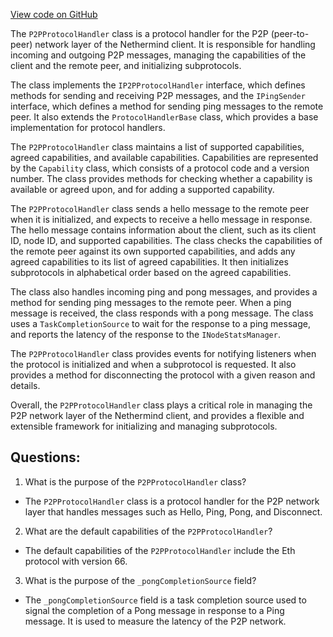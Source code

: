 [View code on GitHub](https://github.com/NethermindEth/nethermind/src/Nethermind/Nethermind.Network/P2P/ProtocolHandlers/P2PProtocolHandler.cs)

The `P2PProtocolHandler` class is a protocol handler for the P2P (peer-to-peer) network layer of the Nethermind client. It is responsible for handling incoming and outgoing P2P messages, managing the capabilities of the client and the remote peer, and initializing subprotocols.

The class implements the `IP2PProtocolHandler` interface, which defines methods for sending and receiving P2P messages, and the `IPingSender` interface, which defines a method for sending ping messages to the remote peer. It also extends the `ProtocolHandlerBase` class, which provides a base implementation for protocol handlers.

The `P2PProtocolHandler` class maintains a list of supported capabilities, agreed capabilities, and available capabilities. Capabilities are represented by the `Capability` class, which consists of a protocol code and a version number. The class provides methods for checking whether a capability is available or agreed upon, and for adding a supported capability.

The `P2PProtocolHandler` class sends a hello message to the remote peer when it is initialized, and expects to receive a hello message in response. The hello message contains information about the client, such as its client ID, node ID, and supported capabilities. The class checks the capabilities of the remote peer against its own supported capabilities, and adds any agreed capabilities to its list of agreed capabilities. It then initializes subprotocols in alphabetical order based on the agreed capabilities.

The class also handles incoming ping and pong messages, and provides a method for sending ping messages to the remote peer. When a ping message is received, the class responds with a pong message. The class uses a `TaskCompletionSource` to wait for the response to a ping message, and reports the latency of the response to the `INodeStatsManager`.

The `P2PProtocolHandler` class provides events for notifying listeners when the protocol is initialized and when a subprotocol is requested. It also provides a method for disconnecting the protocol with a given reason and details.

Overall, the `P2PProtocolHandler` class plays a critical role in managing the P2P network layer of the Nethermind client, and provides a flexible and extensible framework for initializing and managing subprotocols.
## Questions: 
 1. What is the purpose of the `P2PProtocolHandler` class?
- The `P2PProtocolHandler` class is a protocol handler for the P2P network layer that handles messages such as Hello, Ping, Pong, and Disconnect.

2. What are the default capabilities of the `P2PProtocolHandler`?
- The default capabilities of the `P2PProtocolHandler` include the Eth protocol with version 66.

3. What is the purpose of the `_pongCompletionSource` field?
- The `_pongCompletionSource` field is a task completion source used to signal the completion of a Pong message in response to a Ping message. It is used to measure the latency of the P2P network.